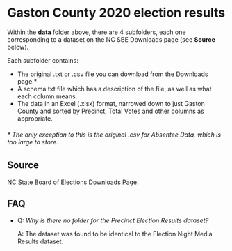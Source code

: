 # Gaston County 2020 election results

Within the **data** folder above, there are 4 subfolders, each one corresponding to a dataset on the NC SBE Downloads page (see **Source** below).

Each subfolder contains:

* The original .txt or .csv file you can download from the Downloads page.*
* A schema.txt file which has a description of the file, as well as what each column means.
* The data in an Excel (.xlsx) format, narrowed down to just Gaston County and sorted by Precinct, Total Votes and other columns as appropriate.

###### * The only exception to this is the original .csv for Absentee Data, which is too large to store.

## Source

NC State Board of Elections [Downloads Page](https://er.ncsbe.gov/downloads.html?election_dt=11%2F03%2F2020&fbclid=IwAR1ToYJ6qYPkKOEvwjr2qodjJt5ySQaVdl37V3yHHTlIoul5yDG5576u7ys).

## FAQ
* Q: *Why is there no folder for the Precinct Election Results dataset?*

    A: The dataset was found to be identical to the Election Night Media Results dataset.
